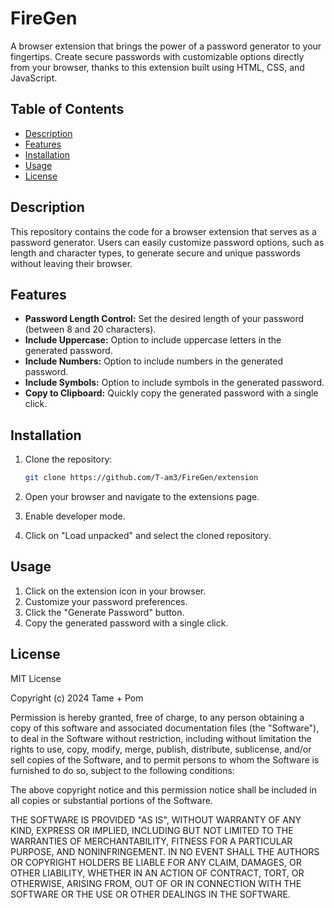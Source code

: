 # FireGen

A browser extension that brings the power of a password generator to your fingertips. Create secure passwords with customizable options directly from your browser, thanks to this extension built using HTML, CSS, and JavaScript.

## Table of Contents

- [Description](#description)
- [Features](#features)
- [Installation](#installation)
- [Usage](#usage)
- [License](#license)

## Description

This repository contains the code for a browser extension that serves as a password generator. Users can easily customize password options, such as length and character types, to generate secure and unique passwords without leaving their browser.

## Features

- **Password Length Control:** Set the desired length of your password (between 8 and 20 characters).
- **Include Uppercase:** Option to include uppercase letters in the generated password.
- **Include Numbers:** Option to include numbers in the generated password.
- **Include Symbols:** Option to include symbols in the generated password.
- **Copy to Clipboard:** Quickly copy the generated password with a single click.

## Installation

1. Clone the repository:

   ```bash
   git clone https://github.com/T-am3/FireGen/extension
   ```

2. Open your browser and navigate to the extensions page.
3. Enable developer mode.
4. Click on "Load unpacked" and select the cloned repository.

## Usage

1. Click on the extension icon in your browser.
2. Customize your password preferences.
3. Click the "Generate Password" button.
4. Copy the generated password with a single click.

## License

MIT License

Copyright (c) 2024 Tame + Pom

Permission is hereby granted, free of charge, to any person obtaining a copy
of this software and associated documentation files (the "Software"), to deal
in the Software without restriction, including without limitation the rights
to use, copy, modify, merge, publish, distribute, sublicense, and/or sell
copies of the Software, and to permit persons to whom the Software is
furnished to do so, subject to the following conditions:

The above copyright notice and this permission notice shall be included in all
copies or substantial portions of the Software.

THE SOFTWARE IS PROVIDED "AS IS", WITHOUT WARRANTY OF ANY KIND, EXPRESS OR
IMPLIED, INCLUDING BUT NOT LIMITED TO THE WARRANTIES OF MERCHANTABILITY,
FITNESS FOR A PARTICULAR PURPOSE, AND NONINFRINGEMENT. IN NO EVENT SHALL THE
AUTHORS OR COPYRIGHT HOLDERS BE LIABLE FOR ANY CLAIM, DAMAGES, OR OTHER
LIABILITY, WHETHER IN AN ACTION OF CONTRACT, TORT, OR OTHERWISE, ARISING FROM,
OUT OF OR IN CONNECTION WITH THE SOFTWARE OR THE USE OR OTHER DEALINGS IN THE
SOFTWARE.
